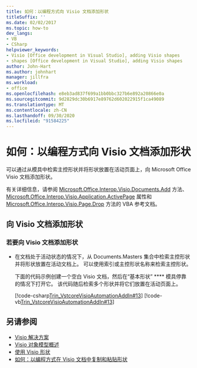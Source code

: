 ```yaml
---
title: 如何：以编程方式向 Visio 文档添加形状
titleSuffix: ''
ms.date: 02/02/2017
ms.topic: how-to
dev_langs:
- VB
- CSharp
helpviewer_keywords:
- Visio [Office development in Visual Studio], adding Visio shapes
- shapes [Office development in Visual Studio], adding Visio shapes
author: John-Hart
ms.author: johnhart
manager: jillfra
ms.workload:
- office
ms.openlocfilehash: e8eb3ad837f699a1bb0bbc327b6e892a20866e0a
ms.sourcegitcommit: 9d2829dc30b6917e89762d602022915f1ca49089
ms.translationtype: MT
ms.contentlocale: zh-CN
ms.lasthandoff: 09/30/2020
ms.locfileid: "91584225"
---
```

# <a name="how-to-programmatically-add-shapes-to-a-visio-document"></a>如何：以编程方式向 Visio 文档添加形状
  可以通过从模具中检索主控形状并将形状放置在活动页面上，向 Microsoft Office Visio 文档添加形状。

 有关详细信息，请参阅 [Microsoft.Office.Interop.Visio.Documents.Add](/office/vba/api/Visio.Documents.Add) 方法、 [Microsoft.Office.Interop.Visio.Application.ActivePage](/office/vba/api/Visio.Application.ActivePage) 属性和 [Microsoft.Office.Interop.Visio.Page.Drop](/office/vba/api/Visio.Page.Drop) 方法的 VBA 参考文档。

## <a name="add-shapes-to-a-visio-document"></a>向 Visio 文档添加形状

### <a name="to-add-shapes-to-a-visio-document"></a>若要向 Visio 文档添加形状

- 在文档处于活动状态的情况下，从 Documents.Masters 集合中检索主控形状并将形状放置在活动文档上。 可以使用索引或主控形状名称来检索主控形状。

     下面的代码示例创建一个空白 Visio 文档，然后在“基本形状” **** 模具停靠的情况下打开它。 该代码随后检索多个形状并将它们放置在活动页面上。

     [!code-csharp[Trin_VstcoreVisioAutomationAddIn#13](../vsto/codesnippet/CSharp/trin_vstcorevisioautomationaddin/ThisAddIn.cs#13)]
     [!code-vb[Trin_VstcoreVisioAutomationAddIn#13](../vsto/codesnippet/VisualBasic/trin_vstcorevisioautomationaddin/ThisAddIn.vb#13)]

## <a name="see-also"></a>另请参阅
- [Visio 解决方案](../vsto/visio-solutions.md)
- [Visio 对象模型概述](../vsto/visio-object-model-overview.md)
- [使用 Visio 形状](../vsto/working-with-visio-shapes.md)
- [如何：以编程方式在 Visio 文档中复制和粘贴形状](../vsto/how-to-programmatically-copy-and-paste-shapes-in-a-visio-document.md)
